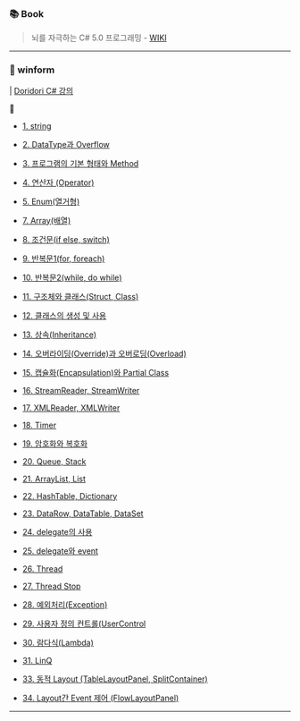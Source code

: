 ### 📚 Book
> 뇌를 자극하는 C# 5.0 프로그래밍 - [WIKI](https://github.com/yuhyeminn/csharp-study/wiki)

------



### 🥕 winform

| [Doridori C# 강의](https://cwkcw.tistory.com/category/C%23/C%23%20%EA%B0%95%EC%A2%8C%20Winform)



📌

- [1. string](https://github.com/yuhyeminn/csharp-study/tree/main/winform/Study_1_string)
- [2. DataType과 Overflow](https://github.com/yuhyeminn/csharp-study/tree/main/winform/Study_2_Datatype)
- [3. 프로그램의 기본 형태와 Method](https://github.com/yuhyeminn/csharp-study/tree/main/winform/Study_3_Method)
- [4. 연산자 (Operator)](https://github.com/yuhyeminn/csharp-study/tree/main/winform/Study_4_Operator)
- [5. Enum(열거형)](https://github.com/yuhyeminn/csharp-study/tree/main/winform/Study_5_Enum)
- [7.  Array(배열)](https://github.com/yuhyeminn/csharp-study/tree/main/winform/Study_7_Array)
- [8. 조건문(if else, switch)](https://github.com/yuhyeminn/csharp-study/tree/main/winform/Study_8_if_switch)
- [9. 반복문1(for, foreach)](https://github.com/yuhyeminn/csharp-study/tree/main/winform/Study_9_for_foreach)
- [10. 반복문2(while, do while)](https://github.com/yuhyeminn/csharp-study/tree/main/winform/Study_10_while)
- [11. 구조체와 클래스(Struct, Class)](https://github.com/yuhyeminn/csharp-study/tree/main/winform/Study_11_Struct)
- [12. 클래스의 생성 및 사용](https://github.com/yuhyeminn/csharp-study/tree/main/winform/Study_12_Class)
- [13. 상속(Inheritance)](https://github.com/yuhyeminn/csharp-study/tree/main/winform/Study_13_Inheritance)
- [14. 오버라이딩(Override)과 오버로딩(Overload)](https://github.com/yuhyeminn/csharp-study/tree/main/winform/Study_14_Override_Overload)
- [15. 캡슐화(Encapsulation)와 Partial Class](https://github.com/yuhyeminn/csharp-study/tree/main/winform/Study_15_Encapsulation_PartialClass)
- [16. StreamReader, StreamWriter](https://github.com/yuhyeminn/csharp-study/tree/main/winform/Study_16_StreamReader_StreamWriter)
- [17. XMLReader, XMLWriter](https://github.com/yuhyeminn/csharp-study/tree/main/winform/Study_17_XMLReader_XMLWriter)
- [18. Timer](https://github.com/yuhyeminn/csharp-study/tree/main/winform/Study_18_Timer)
- [19. 암호화와 복호화](https://github.com/yuhyeminn/csharp-study/tree/main/winform/Study_19_ENC_DEC)
- [20. Queue, Stack](https://github.com/yuhyeminn/csharp-study/tree/main/winform/Study_20_Queue_Stack)
- [21. ArrayList, List](https://github.com/yuhyeminn/csharp-study/tree/main/winform/Study_21_List)
- [22. HashTable, Dictionary](https://github.com/yuhyeminn/csharp-study/tree/main/winform/Study_22_HashTable_Dictionay)

- [23. DataRow, DataTable, DataSet](https://github.com/yuhyeminn/csharp-study/tree/main/winform/Study_23_DataTable_DataSet)
- [24. delegate의 사용](https://github.com/yuhyeminn/csharp-study/tree/main/winform/Study_24_Delegate1)
- [25. delegate와 event](https://github.com/yuhyeminn/csharp-study/tree/main/winform/Study_25_Delegate2)
- [26. Thread](https://github.com/yuhyeminn/csharp-study/tree/main/winform/Study_26_Thread1)
- [27. Thread Stop](https://github.com/yuhyeminn/csharp-study/tree/main/winform/Study_27_ThreadStop)
- [28. 예외처리(Exception)](https://github.com/yuhyeminn/csharp-study/tree/main/winform/Study_28_Exception)
- [29. 사용자 정의 컨트롤(UserControl](https://github.com/yuhyeminn/csharp-study/tree/main/winform/Study_29_UserControl)
- [30. 람다식(Lambda)](https://github.com/yuhyeminn/csharp-study/tree/main/winform/Study_30_Lambda)
- [31. LinQ]((https://github.com/yuhyeminn/csharp-study/tree/main/winform/Study_31_Linq))
- [33. 동적 Layout (TableLayoutPanel, SplitContainer)](https://github.com/yuhyeminn/csharp-study/tree/main/winform/Study_33_Layout)
- [34. Layout간 Event 제어 (FlowLayoutPanel)](https://github.com/yuhyeminn/csharp-study/tree/main/winform/Study_34_LayoutEventControl)



------

